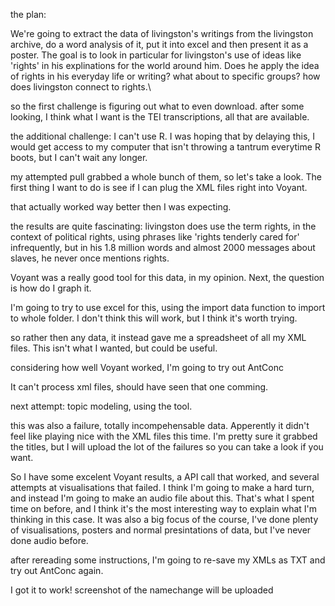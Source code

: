 the plan: 

We're going to extract the data of livingston's writings from the livingston archive, do a word analysis of it, put it into excel and then present it as a poster.
The goal is to look in particular for livingston's use of ideas like 'rights' in his explinations for the world around him. Does he apply the idea of rights in his everyday life or writing? what about to specific groups? how does livingston connect to rights.\

so the first challenge is figuring out what to even download. after some looking, I think what I want is the TEI transcriptions, all that are available. 

the additional challenge: I can't use R. I was hoping that by delaying this, I would get access to my computer that isn't throwing a tantrum everytime R boots, but I can't wait any longer. 

my attempted pull grabbed a whole bunch of them, so let's take a look. The first thing I want to do is see if I can plug the XML files right into Voyant. 

that actually worked way better then I was expecting. 

the results are quite fascinating: livingston does use the term rights, in the context of political rights, using phrases like 'rights tenderly cared for' infrequently, but in his 1.8 million words and almost 2000 messages about slaves, he never once mentions rights. 

Voyant was a really good tool for this data, in my opinion. Next, the question is how do I graph it. 

I'm going to try to use excel for this, using the import data function to import to whole folder. I don't think this will work, but I think it's worth trying. 

so rather then any data, it instead gave me a spreadsheet of all my XML files. This isn't what I wanted, but could be useful. 

considering how well Voyant worked, I'm going to try out AntConc

It can't process xml files, should have seen that one comming. 

next attempt: topic modeling, using the tool. 

this was also a failure, totally incompehensable data. Apperently it didn't feel like playing nice with the XML files this time. I'm pretty sure it grabbed the titles, but I will upload the lot of the failures so you can take a look if you want. 

So I have some excelent Voyant results, a API call that worked, and several attempts at visualisations that failed. I think I'm going to make a hard turn, and instead I'm going to make an audio file about this. That's what I spent time on before, and I think it's the most interesting way to explain what I'm thinking in this case. It was also a big focus of the course, I've done plenty of visualisations, posters and normal presintations of data, but I've never done audio before. 

after rereading some instructions, I'm going to re-save my XMLs as TXT and try out AntConc again.

I got it to work! screenshot of the namechange will be uploaded


